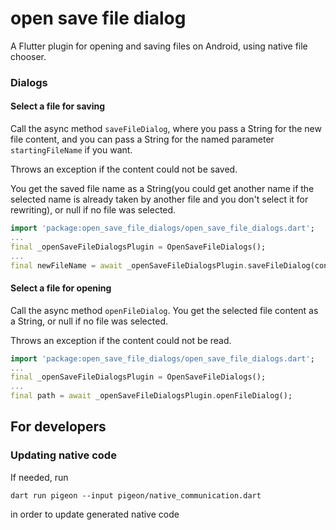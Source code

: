 # open save file dialog

A Flutter plugin for opening and saving files on Android, using native file chooser.

### Dialogs

#### Select a file for saving

Call the async method `saveFileDialog`, where you pass a String for the new file content, and you can pass a String for the named parameter `startingFileName` if you want.

Throws an exception if the content could not be saved.

You get the saved file name as a String(you could get another name if the selected name is already taken by another file and you don't select it for rewriting), or null if no file was selected.

```dart
import 'package:open_save_file_dialogs/open_save_file_dialogs.dart';
...
final _openSaveFileDialogsPlugin = OpenSaveFileDialogs();
...
final newFileName = await _openSaveFileDialogsPlugin.saveFileDialog(content: myTextContent, startingFileName: "test.txt");
```

#### Select a file for opening

Call the async method `openFileDialog`.
You get the selected file content as a String, or null if no file was selected.

Throws an exception if the content could not be read.

```dart
import 'package:open_save_file_dialogs/open_save_file_dialogs.dart';
...
final _openSaveFileDialogsPlugin = OpenSaveFileDialogs();
...
final path = await _openSaveFileDialogsPlugin.openFileDialog();
```

## For developers

### Updating native code

If needed, run

```dart run pigeon --input pigeon/native_communication.dart```

in order to update generated native code
